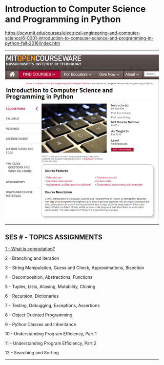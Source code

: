# Introduction to Computer Science and Programming in Python

https://ocw.mit.edu/courses/electrical-engineering-and-computer-science/6-0001-introduction-to-computer-science-and-programming-in-python-fall-2016/index.htm

---

<p align="center">
    <a href="https://ocw.mit.edu/courses/electrical-engineering-and-computer-science/6-0001-introduction-to-computer-science-and-programming-in-python-fall-2016/index.htm
" target="_blank">
        <img src="Screenshot_MIT_CourseMainPage.PNG" alt="Introduction to Computer Science and Programming in Python"/>
    </a>
</p>

---

## SES # - TOPICS ASSIGNMENTS

[1 - What is computation?](https://ocw.mit.edu/courses/electrical-engineering-and-computer-science/6-0001-introduction-to-computer-science-and-programming-in-python-fall-2016/lecture-videos/lecture-1-what-is-computation/)

2 - Branching and Iteration

3 - String Manipulation, Guess and Check, Approximations, Bisection

4 - Decomposition, Abstractions, Functions

5 - Tuples, Lists, Aliasing, Mutability, Cloning

6 - Recursion, Dictionaries

7 - Testing, Debugging, Exceptions, Assertions

8 - Object Oriented Programming

9 - Python Classes and Inheritance

10 - Understanding Program Efficiency, Part 1

11 - Understanding Program Efficiency, Part 2

12 - Searching and Sorting

---
